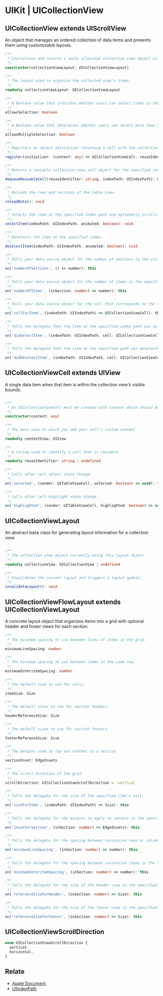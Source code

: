 # UIKit | UICollectionView

## UICollectionView extends UIScrollView

An object that manages an ordered collection of data items and presents them using customizable layouts.

```typescript
/** 
 * Initializes and returns a newly allocated collection view object with the specified layout.
 */
constructor(collectionViewLayout: UICollectionViewLayout)

/** 
 * The layout used to organize the collected view’s items.
 */
readonly collectionViewLayout: UICollectionViewLayout

/** 
 * A Boolean value that indicates whether users can select items in the collection view.
 */
allowsSelection: boolean

/** 
 * A Boolean value that determines whether users can select more than one item in the collection view.
 */
allowsMultipleSelection: boolean

/** 
 * Registers an object initializer returning a cell with the collection view under a specified identifier.
 */
register(initializer: (context: any) => UICollectionViewCell, reuseIdentifier: string)

/** 
 * Returns a reusable collection-view cell object for the specified reuse identifier and adds it to the table.
 */
dequeueReusableCell(reuseIdentifier: string, indexPath: UIIndexPath): UICollectionViewCell

/** 
 * Reloads the rows and sections of the table view.
 */
reloadData(): void

/** 
 * Selects the item at the specified index path and optionally scrolls it into view.
 */
selectItem(indexPath: UIIndexPath, animated: boolean): void

/** 
 * Deselects the item at the specified index.
 */
deselectItem(indexPath: UIIndexPath, animated: boolean): void

/** 
 * Tells your data source object for the number of sections in the collection view.
 */
on('numberOfSections', () => number): this

/** 
 * Tells your data source object for the number of items in the specified section.
 */
on('numberOfItems', (inSection: number) => number): this

/** 
 * Tells your data source object for the cell that corresponds to the specified item in the collection view.
 */
on('cellForItem', (indexPath: UIIndexPath) => UICollectionViewCell): this

/** 
 * Tells the delegate that the item at the specified index path was selected.
 */
on('didSelectItem', (indexPath: UIIndexPath, cell: UICollectionViewCell) => void): this

/** 
 * Tells the delegate that the item at the specified path was deselected.
 */
on('didDeselectItem', (indexPath: UIIndexPath, cell: UICollectionViewCell) => void): this
```

## UICollectionViewCell extends UIView

A single data item when that item is within the collection view’s visible bounds.

```typescript

/** 
 * An UICollectionViewCell must be created with context which should be call by UICollectionView.register method's callback.
 */
constructor(context: any)

/** 
 * The main view to which you add your cell’s custom content.
 */
readonly contentView: UIView

/** 
 * A string used to identify a cell that is reusable.
 */
readonly reuseIdentifier: string | undefined

/** 
 * Calls after cell select state change.
 */
on('selected', (sender: UITableViewCell, selected: boolean) => void): this

/** 
 * Calls after cell highlight state change.
 */
on('highlighted', (sender: UITableViewCell, highlighted: boolean) => void): this
```

## UICollectionViewLayout

An abstract base class for generating layout information for a collection view.

```typescript

/** 
 * The collection view object currently using this layout object.
 */
readonly collectionView: UICollectionView | undefined

/** 
 * Invalidates the current layout and triggers a layout update.
 */
invalidateLayout(): void
```

## UICollectionViewFlowLayout extends UICollectionViewLayout

A concrete layout object that organizes items into a grid with optional header and footer views for each section.

```typescript
/** 
 * The minimum spacing to use between lines of items in the grid.
 */
minimumLineSpacing: number

/** 
 * The minimum spacing to use between items in the same row.
 */
minimumInteritemSpacing: number

/** 
 * The default size to use for cells.
 */
itemSize: Size

/** 
 * The default sizes to use for section headers.
 */
headerReferenceSize: Size

/** 
 * The default sizes to use for section footers.
 */
footerReferenceSize: Size

/** 
 * The margins used to lay out content in a section
 */
sectionInset: EdgeInsets

/** 
 * The scroll direction of the grid.
 */
scrollDirection: UICollectionViewScrollDirection = .vertical

/** 
 * Tells the delegate for the size of the specified item’s cell.
 */
on('sizeForItem', (indexPath: UIIndexPath) => Size): this

/** 
 * Tells the delegate for the margins to apply to content in the specified section.
 */
on('insetForSection', (inSection: number) => EdgeInsets): this

/** 
 * Tells the delegate for the spacing between successive rows or columns of a section.
 */
on('minimumLineSpacing', (inSection: number) => number): this

/** 
 * Tells the delegate for the spacing between successive items in the rows or columns of a section.
 */
on('minimumInteritemSpacing', (inSection: number) => number): this

/** 
 * Tells the delegate for the size of the header view in the specified section.
 */
on('referenceSizeForHeader', (inSection: number) => Size): this

/** 
 * Tells the delegate for the size of the footer view in the specified section.
 */
on('referenceSizeForFooter', (inSection: number) => Size): this
```

## UICollectionViewScrollDirection

```typescript
enum UICollectionViewScrollDirection {
  vertical,
  horizontal,
}
```

## Relate

* [Apple Document](https://developer.apple.com/documentation/uikit/uicollectionview?language=objc)
* [UIIndexPath](UIIndexPath.md)